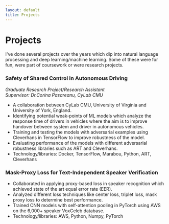 ```yaml
---
layout: default
title: Projects
---
```

<h1>Projects </h1>
<p>
I've done several projects over the years which dip into natural language processing and deep learning/machine learning. Some of these were for fun, were part of coursework or were research projects. 
</p>

<h3>Safety of Shared Control in Autonomous Driving</h3>
<i>Graduate Research Project/Research Assistant</i><br>
<em>Supervisor: Dr.Corina Pasareanu, CyLab CMU</em>
<ul>
  <li>A collaboration between CyLab CMU, University of Virginia and University of York, England.</li>
  <li>Identifying potential weak-points of ML models which analyze the response time of drivers in vehicles where the aim is to improve handover between system and driver in autonomous vehicles. </li>
  <li>Training and testing the models with adversarial examples using Cleverhans in TensorFlow to improve robustness of the model.</li>
  <li>Evaluating performance of the models with different adversarial robustness libraries such as ART and Cleverhans.</li>
  <li>Technology/libraries: Docker, TensorFlow, Marabou, Python, ART, Cleverhans </li>
</ul>


<h3> Mask-Proxy Loss for Text-Independent Speaker Verification</h3>
<ul>
  <li>Collaborated in applying proxy-based loss in speaker recognition which achieved state of the art equal error rate (EER).</li>
  <li>Analyzed different loss techniques like center loss, triplet loss, mask proxy loss to determine best performance. </li>
  <li>Trained CNN models with self-attention pooling in PyTorch using AWS on the 6,000+ speaker VoxCeleb database.</li>
  <li>Technology/libraries: AWS, Python, Numpy, PyTorch</li>
</ul>

<h3></h3>


